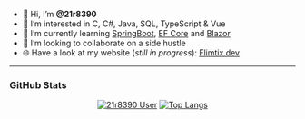 - 👋 Hi, I’m **@21r8390**
- 👀 I’m interested in C, C#, Java, SQL, TypeScript & Vue
- 🌱 I’m currently learning [SpringBoot](https://github.com/spring-projects/spring-boot), [EF Core](https://github.com/dotnet/efcore) and [Blazor](https://blazor.net)
- 💞️ I’m looking to collaborate on a side hustle
- 🌐 Have a look at my website (*still in progress*): [Flimtix.dev](https://flimtix.dev)

--- 

### GitHub Stats


<div align="center">

<a href="https://github.com/21r8390">
  
[![21r8390 User](https://github-readme-stats.vercel.app/api?username=21r8390&count_private=true&show_icons=true&theme=dracula)](https://github.com/21r8390/)
[![Top Langs](https://github-readme-stats.vercel.app/api/top-langs/?username=21r8390&count_private=true&langs_count=10&theme=dracula)](https://github.com/21r8390)
  
</a>

</div>







<!---
21r8390/21r8390 is a ✨ special ✨ repository because its `README.md` (this file) appears on your GitHub profile.
You can click the Preview link to take a look at your changes.
--->
